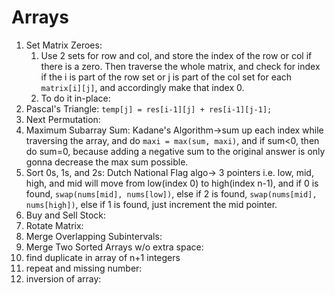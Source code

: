 # Arrays
1. Set Matrix Zeroes: 
	1. Use 2 sets for row and col, and store the index of the row or col if there is a zero. Then traverse the whole matrix, and check for index if the i is part of the row set or j is part of the col set for each `matrix[i][j]`, and accordingly make that index 0. 
	2. To do it in-place:
2. Pascal's Triangle: `temp[j] = res[i-1][j] + res[i-1][j-1];`
3. Next Permutation: 
4. Maximum Subarray Sum: Kadane's Algorithm->sum up each index while traversing the array, and do `maxi = max(sum, maxi)`, and if sum<0, then do sum=0, because adding a negative sum to the original answer is only gonna decrease the max sum possible.
5. Sort 0s, 1s, and 2s: Dutch National Flag algo-> 3 pointers i.e. low, mid, high, and mid will move from low(index 0) to high(index n-1), and if 0 is found, `swap(nums[mid], nums[low])`, else if 2 is found, `swap(nums[mid], nums[high])`, else if 1 is found, just increment the mid pointer.
6. Buy and Sell Stock: 
7. Rotate Matrix: 
8. Merge Overlapping Subintervals: 
9. Merge Two Sorted Arrays w/o extra space:
10. find duplicate in array of n+1 integers
11. repeat and missing number: 
12. inversion of array: 